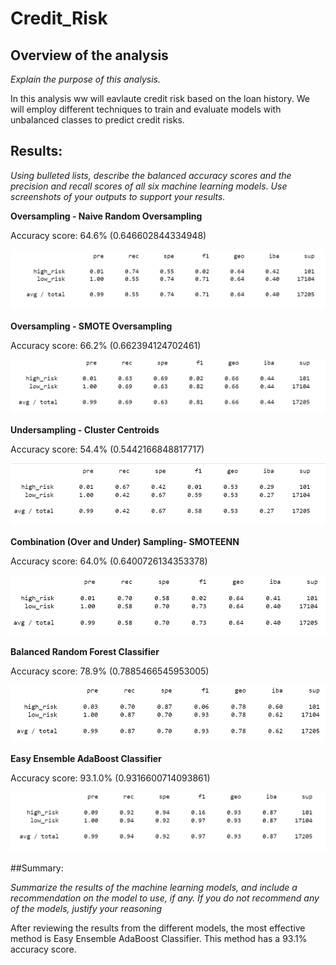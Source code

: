 # Credit_Risk

## Overview of the analysis
*Explain the purpose of this analysis.*

In this analysis ww will eavlaute credit risk based on the loan history. We will employ different techniques to train and evaluate models with unbalanced classes to predict credit risks.



## Results: 
*Using bulleted lists, describe the balanced accuracy scores and the precision and recall scores of all six machine learning models. Use screenshots of your outputs to support your results.*

**Oversampling - Naive Random Oversampling**

Accuracy score: 64.6% (0.646602844334948)

![Chart](https://github.com/roxhensa02/Credit_Risk/blob/main/Images/naive%20random%20oversampling.PNG)


**Oversampling - SMOTE Oversampling**

Accuracy score: 66.2% (0.662394124702461)

![Chart](https://github.com/roxhensa02/Credit_Risk/blob/main/Images/Smote%20Oversampling.PNG)


**Undersampling - Cluster Centroids**

Accuracy score: 54.4% (0.5442166848817717)

![Chart](https://github.com/roxhensa02/Credit_Risk/blob/main/Images/ClusterCentroids.PNG)


**Combination (Over and Under) Sampling- SMOTEENN**

Accuracy score: 64.0% (0.6400726134353378)

 ![Chart](https://github.com/roxhensa02/Credit_Risk/blob/main/Images/Smoteenn.PNG)

**Balanced Random Forest Classifier**

Accuracy score: 78.9% (0.7885466545953005)

 ![Chart](https://github.com/roxhensa02/Credit_Risk/blob/main/Images/BrfClassifier.PNG)
 
 
**Easy Ensemble AdaBoost Classifier**

Accuracy score: 93.1.0% (0.9316600714093861)

  ![Chart](https://github.com/roxhensa02/Credit_Risk/blob/main/Images/EEAdaBoost.PNG)

##Summary: 

*Summarize the results of the machine learning models, and include a recommendation on the model to use, if any. If you do not recommend any of the models, justify your reasoning*

After reviewing the results from the different models, the most effective method is Easy Ensemble AdaBoost Classifier. This method has a 93.1% accuracy score. 

